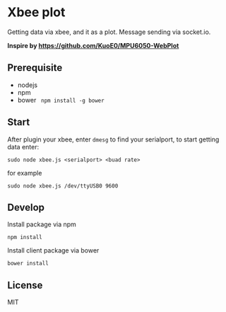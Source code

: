 # Xbee plot

Getting data via xbee, and it as a plot. Message sending via socket.io.

**Inspire by https://github.com/KuoE0/MPU6050-WebPlot**

## Prerequisite

- nodejs
- npm 
- bower ` npm install -g bower`


## Start 

After plugin your xbee, enter `dmesg` to find your serialport, to start getting data enter:

```
sudo node xbee.js <serialport> <buad rate>
```

for example

```
sudo node xbee.js /dev/ttyUSB0 9600
```


## Develop

Install package via npm

```
npm install
```

Install client package via bower

```
bower install
```


## License

MIT

